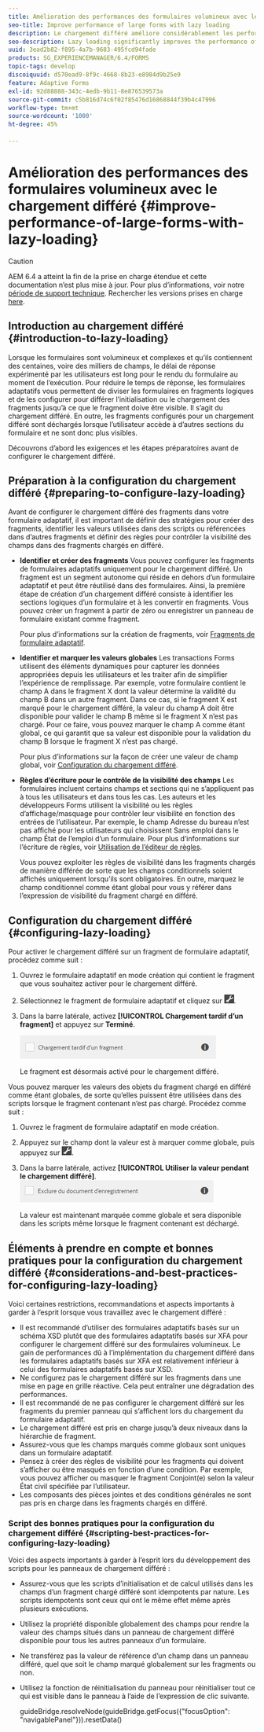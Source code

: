 ```yaml
---
title: Amélioration des performances des formulaires volumineux avec le chargement différé
seo-title: Improve performance of large forms with lazy loading
description: Le chargement différé améliore considérablement les performances des formulaires adaptatifs volumineux et complexes en retardant l’initialisation et le chargement des fragments de formulaire jusqu’à ce qu’ils soient visibles.
seo-description: Lazy loading significantly improves the performance of large and complex adaptive forms by deferring initialization and loading of form fragments until they are visible.
uuid: 3ead2b82-f895-4a7b-9683-495fcd94fade
products: SG_EXPERIENCEMANAGER/6.4/FORMS
topic-tags: develop
discoiquuid: d570ead9-8f9c-4668-8b23-e8984d9b25e9
feature: Adaptive Forms
exl-id: 92d88888-343c-4edb-9b11-8e876539573a
source-git-commit: c5b816d74c6f02f85476d16868844f39b4c47996
workflow-type: tm+mt
source-wordcount: '1000'
ht-degree: 45%

---
```


# Amélioration des performances des formulaires volumineux avec le chargement différé  {#improve-performance-of-large-forms-with-lazy-loading}

>[!CAUTION]
>
>AEM 6.4 a atteint la fin de la prise en charge étendue et cette documentation n’est plus mise à jour. Pour plus d’informations, voir notre [période de support technique](https://helpx.adobe.com/fr/support/programs/eol-matrix.html). Rechercher les versions prises en charge [here](https://experienceleague.adobe.com/docs/?lang=fr).

## Introduction au chargement différé {#introduction-to-lazy-loading}

Lorsque les formulaires sont volumineux et complexes et qu’ils contiennent des centaines, voire des milliers de champs, le délai de réponse expérimenté par les utilisateurs est long pour le rendu du formulaire au moment de l’exécution. Pour réduire le temps de réponse, les formulaires adaptatifs vous permettent de diviser les formulaires en fragments logiques et de les configurer pour différer l’initialisation ou le chargement des fragments jusqu’à ce que le fragment doive être visible. Il s’agit du chargement différé. En outre, les fragments configurés pour un chargement différé sont déchargés lorsque l’utilisateur accède à d’autres sections du formulaire et ne sont donc plus visibles.

Découvrons d’abord les exigences et les étapes préparatoires avant de configurer le chargement différé.

## Préparation à la configuration du chargement différé {#preparing-to-configure-lazy-loading}

Avant de configurer le chargement différé des fragments dans votre formulaire adaptatif, il est important de définir des stratégies pour créer des fragments, identifier les valeurs utilisées dans des scripts ou référencées dans d’autres fragments et définir des règles pour contrôler la visibilité des champs dans des fragments chargés en différé.

* **Identifier et créer des fragments**
Vous pouvez configurer les fragments de formulaires adaptatifs uniquement pour le chargement différé. Un fragment est un segment autonome qui réside en dehors d’un formulaire adaptatif et peut être réutilisé dans des formulaires. Ainsi, la première étape de création d’un chargement différé consiste à identifier les sections logiques d’un formulaire et à les convertir en fragments. Vous pouvez créer un fragment à partir de zéro ou enregistrer un panneau de formulaire existant comme fragment.

    Pour plus d’informations sur la création de fragments, voir [Fragments de formulaire adaptatif](/help/forms/using/adaptive-form-fragments.md).

* **Identifier et marquer les valeurs globales**
Les transactions Forms utilisent des éléments dynamiques pour capturer les données appropriées depuis les utilisateurs et les traiter afin de simplifier l’expérience de remplissage. Par exemple, votre formulaire contient le champ A dans le fragment X dont la valeur détermine la validité du champ B dans un autre fragment. Dans ce cas, si le fragment X est marqué pour le chargement différé, la valeur du champ A doit être disponible pour valider le champ B même si le fragment X n’est pas chargé. Pour ce faire, vous pouvez marquer le champ A comme étant global, ce qui garantit que sa valeur est disponible pour la validation du champ B lorsque le fragment X n’est pas chargé.

   Pour plus d’informations sur la façon de créer une valeur de champ global, voir [Configuration du chargement différé](/help/forms/using/lazy-loading-adaptive-forms.md#p-configuring-lazy-loading-p).

* **Règles d’écriture pour le contrôle de la visibilité des champs**
Les formulaires incluent certains champs et sections qui ne s’appliquent pas à tous les utilisateurs et dans tous les cas. Les auteurs et les développeurs Forms utilisent la visibilité ou les règles d’affichage/masquage pour contrôler leur visibilité en fonction des entrées de l’utilisateur. Par exemple, le champ Adresse du bureau n’est pas affiché pour les utilisateurs qui choisissent Sans emploi dans le champ État de l’emploi d’un formulaire. Pour plus d’informations sur l’écriture de règles, voir [Utilisation de l’éditeur de règles](/help/forms/using/rule-editor.md).

   Vous pouvez exploiter les règles de visibilité dans les fragments chargés de manière différée de sorte que les champs conditionnels soient affichés uniquement lorsqu’ils sont obligatoires. En outre, marquez le champ conditionnel comme étant global pour vous y référer dans l’expression de visibilité du fragment chargé en différé.

## Configuration du chargement différé {#configuring-lazy-loading}

Pour activer le chargement différé sur un fragment de formulaire adaptatif, procédez comme suit :

1. Ouvrez le formulaire adaptatif en mode création qui contient le fragment que vous souhaitez activer pour le chargement différé.
1. Sélectionnez le fragment de formulaire adaptatif et cliquez sur ![cmppr](assets/cmppr.png).
1. Dans la barre latérale, activez **[!UICONTROL Chargement tardif d’un fragment]** et appuyez sur **Terminé**.

   ![Activer le chargement différé du fragment de formulaire adaptatif](assets/lazy-loading-fragment.png)

   Le fragment est désormais activé pour le chargement différé.

Vous pouvez marquer les valeurs des objets du fragment chargé en différé comme étant globales, de sorte qu’elles puissent être utilisées dans des scripts lorsque le fragment contenant n’est pas chargé. Procédez comme suit :

1. Ouvrez le fragment de formulaire adaptatif en mode création.
1. Appuyez sur le champ dont la valeur est à marquer comme globale, puis appuyez sur ![](assets/cmppr.png).
1. Dans la barre latérale, activez **[!UICONTROL Utiliser la valeur pendant le chargement différé]**.
   ![Champ de chargement différé dans la barre latérale](assets/enable-lazy-loading.png)

   La valeur est maintenant marquée comme globale et sera disponible dans les scripts même lorsque le fragment contenant est déchargé.

## Éléments à prendre en compte et bonnes pratiques pour la configuration du chargement différé {#considerations-and-best-practices-for-configuring-lazy-loading}

Voici certaines restrictions, recommandations et aspects importants à garder à l’esprit lorsque vous travaillez avec le chargement différé :

* Il est recommandé d’utiliser des formulaires adaptatifs basés sur un schéma XSD plutôt que des formulaires adaptatifs basés sur XFA pour configurer le chargement différé sur des formulaires volumineux. Le gain de performances dû à l’implémentation du chargement différé dans les formulaires adaptatifs basés sur XFA est relativement inférieur à celui des formulaires adaptatifs basés sur XSD.
* Ne configurez pas le chargement différé sur les fragments dans une mise en page en grille réactive. Cela peut entraîner une dégradation des performances.
* Il est recommandé de ne pas configurer le chargement différé sur les fragments du premier panneau qui s’affichent lors du chargement du formulaire adaptatif.
* Le chargement différé est pris en charge jusqu’à deux niveaux dans la hiérarchie de fragment.
* Assurez-vous que les champs marqués comme globaux sont uniques dans un formulaire adaptatif.
* Pensez à créer des règles de visibilité pour les fragments qui doivent s’afficher ou être masqués en fonction d’une condition. Par exemple, vous pouvez afficher ou masquer le fragment Conjoint(e) selon la valeur État civil spécifiée par l’utilisateur.
* Les composants des pièces jointes et des conditions générales ne sont pas pris en charge dans les fragments chargés en différé.

### Script des bonnes pratiques pour la configuration du chargement différé {#scripting-best-practices-for-configuring-lazy-loading}

Voici des aspects importants à garder à l’esprit lors du développement des scripts pour les panneaux de chargement différé :

* Assurez-vous que les scripts d’initialisation et de calcul utilisés dans les champs d’un fragment chargé différé sont idempotents par nature. Les scripts idempotents sont ceux qui ont le même effet même après plusieurs exécutions.
* Utilisez la propriété disponible globalement des champs pour rendre la valeur des champs situés dans un panneau de chargement différé disponible pour tous les autres panneaux d’un formulaire.
* Ne transférez pas la valeur de référence d’un champ dans un panneau différé, quel que soit le champ marqué globalement sur les fragments ou non.
* Utilisez la fonction de réinitialisation du panneau pour réinitialiser tout ce qui est visible dans le panneau à l’aide de l’expression de clic suivante.

   guideBridge.resolveNode(guideBridge.getFocus({&quot;focusOption&quot;: &quot;navigablePanel&quot;})).resetData()
